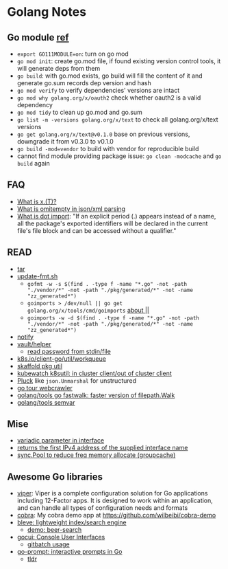 # Golang Notes

## Go module [ref](https://tonybai.com/2018/11/19/some-changes-in-go-1-11/)
+ `export GO111MODULE=on`: turn on go mod
+ `go mod init`: create go.mod file, if found existing version control tools, it will generate deps from them
+ `go build`: with go.mod exists, go build will fill the content of it and generate go.sum records dep version and hash
+ `go mod verify` to verify dependencies' versions are intact
+ `go mod why golang.org/x/oauth2` check whether oauth2 is a valid dependency
+ `go mod tidy` to clean up go.mod and go.sum
+ `go list -m -versions golang.org/x/text` to check all golang.org/x/text versions
+ `go get golang.org/x/text@v0.1.0` base on previous versions, downgrade it from v0.3.0 to v0.1.0
+ `go build -mod=vendor` to build with vendor for reproducible build
+ cannot find module providing package issue: `go clean -modcache` and `go build` again

## FAQ
+ [What is x.(T)?](https://golang.org/ref/spec#Type_assertions)
+ [What is omitempty in json/xml parsing](https://www.socketloop.com/tutorials/golang-meaning-of-omitempty-in-struct-s-field-tag)
+ [What is dot import](https://golang.org/ref/spec#Import_declarations): "If an explicit period (.) appears
 instead of a name, all the package's exported identifiers will be declared in the current file's file block
 and can be accessed without a qualifier."

## READ
+ [tar](https://github.com/GoogleContainerTools/skaffold/blob/master/pkg/skaffold/util/tar.go)
+ [update-fmt.sh](https://github.com/heptio/ark/blob/master/hack/update-fmt.sh)
    - `gofmt -w -s $(find . -type f -name "*.go" -not -path "./vendor/*" -not -path "./pkg/generated/*" -not -name "zz_generated*")`
    - `goimports > /dev/null || go get golang.org/x/tools/cmd/goimports` [about ||](https://unix.stackexchange.com/a/24685/36211)
    - `goimports -w -d $(find . -type f -name "*.go" -not -path "./vendor/*" -not -path "./pkg/generated/*" -not -name "zz_generated*")`
+ [notify](https://github.com/oxequa/realize/blob/master/realize/notify.go)
+ [vault/helper](https://github.com/hashicorp/vault/tree/master/helper)
    + [read password from stdin/file](https://github.com/hashicorp/vault/blob/master/helper/password/password.go)
+ [k8s.io/client-go/util/workqueue](https://github.com/kubernetes/client-go/tree/master/util/workqueue)
+ [skaffold pkg util](https://github.com/GoogleContainerTools/skaffold/blob/master/pkg/skaffold/util/util.go)
+ [kubewatch k8sutil: in cluster client/out of cluster client](https://github.com/bitnami-labs/kubewatch/blob/master/pkg/utils/k8sutil.go#L18-L50)
+ [Pluck](https://github.com/pulumi/pulumi-kubernetes/blob/master/pkg/openapi/openapi.go#L121) like `json.Unmarshal` for unstructured
+ [go tour webcrawler](https://gist.github.com/wilbeibi/7f0c5d8cf60266bbb8f921029c4d7edf)
+ [golang/tools go fastwalk: faster version of filepath.Walk](https://github.com/golang/tools/blob/master/internal/fastwalk/fastwalk.go)
+ [golang/tools semvar](https://github.com/golang/tools/blob/master/internal/semver/semver.go)

## Mise
+ [variadic parameter in interface](https://github.com/go-kit/kit/blob/master/metrics/metrics.go)
+ [returns the first IPv4 address of the supplied interface name](https://github.com/weaveworks/common/blob/master/network/interface.go#L9)
+ [sync.Pool to reduce freq memory allocate (groupcache)](https://github.com/golang/groupcache/commit/505a8b21f56554dffff1118e15a07a39aa0fbacc)
## Awesome Go libraries
+ [viper](https://github.com/spf13/viper): Viper is a complete configuration solution for Go applications including 12-Factor apps. It is designed to work within an application, and can handle all types of configuration needs and formats
+ [cobra](https://github.com/spf13/cobra): My cobra demo app at https://github.com/wilbeibi/cobra-demo
+ [bleve: lightweight index/search engine](https://github.com/blevesearch/bleve)
    + [demo: beer-search](https://github.com/blevesearch/beer-search)
+ [gocui: Console User Interfaces](https://github.com/jroimartin/gocui)
    + [gitbatch usage](https://github.com/isacikgoz/gitbatch)
+ [go-prompt: interactive prompts in Go](https://github.com/c-bata/go-prompt)
    + [tldr](https://github.com/isacikgoz/tldr)
